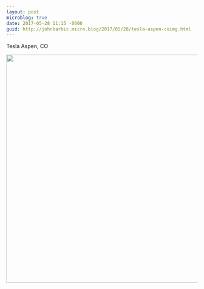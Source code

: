 ```yaml
---
layout: post
microblog: true
date: 2017-05-28 11:15 -0600
guid: http://johnbarbic.micro.blog/2017/05/28/tesla-aspen-coimg.html
---
```

Tesla Aspen, CO

<img src="http://johnbarbic.micro.blog/uploads/2017/08337cf0dd.jpg" width="600" height="600" style="height: auto" />
